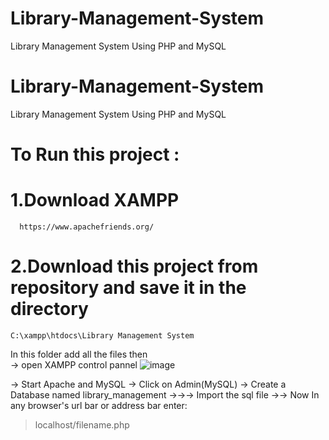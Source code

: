   # Library-Management-System
Library Management System Using PHP and MySQL

  # Library-Management-System
Library Management System Using PHP and MySQL

# To Run this project :

# 1.Download XAMPP
	  https://www.apachefriends.org/
  
# 2.Download this project from repository and save it in the directory 	
	C:\xampp\htdocs\Library Management System
  In this folder add all the files then  
	  &rarr; open XAMPP control pannel 
![image](https://github.com/user-attachments/assets/3871f120-2b5a-4c48-bc88-3074f4c8ef7a)

&rarr; Start Apache and MySQL
&rarr; Click on Admin(MySQL)
&rarr; Create a Database named library_management
&rarr;&rarr;&rarr; Import the sql file 
&rarr;&rarr; Now In any browser's url bar or address bar enter:

> localhost/filename.php 
